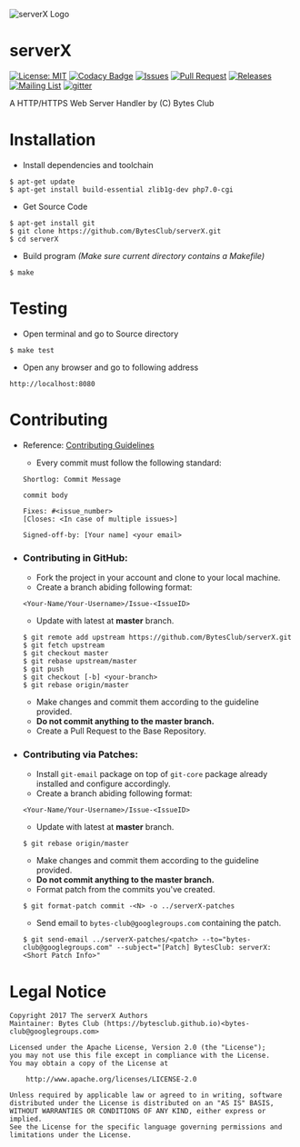 ![serverX Logo](http://codeprogyan.me/img/portfolio/serverx.jpg)

serverX
================

[![License: MIT](https://img.shields.io/badge/License-Apache-blue.svg)](https://raw.githubusercontent.com/BytesClub/serverX/master/LICENSE)
[![Codacy Badge](https://api.codacy.com/project/badge/Grade/73b7308c3101417d81e09a9dac1d4032)](https://www.codacy.com/app/BytesClub/serverX?utm_source=github.com&amp;utm_medium=referral&amp;utm_content=BytesClub/serverX&amp;utm_campaign=Badge_Grade)
[![Issues](https://img.shields.io/github/issues/BytesClub/serverX.svg)](https://github.com/BytesClub/serverX/issues)
[![Pull Request](https://img.shields.io/github/issues-pr/BytesClub/serverX.svg)](https://github.com/BytesClub/serverX/pulls)
[![Releases](https://img.shields.io/github/release/BytesClub/serverX.svg)](https://github.com/BytesClub/serverX/releases)
[![Mailing List](https://img.shields.io/badge/Mailing%20List-BytesClub-blue.svg)](mailto:bytes-club@googlegroups.com)
[![gitter](https://badges.gitter.im/gitterHQ/gitterHQ.github.io.svg)](https://gitter.im/Bytes_Club/General)


A HTTP/HTTPS Web Server Handler by (C) Bytes Club

Installation
================

* Install dependencies and toolchain
```
$ apt-get update
$ apt-get install build-essential zlib1g-dev php7.0-cgi
```

* Get Source Code
```
$ apt-get install git
$ git clone https://github.com/BytesClub/serverX.git
$ cd serverX
```

* Build program _(Make sure current directory contains a Makefile)_
```
$ make
```

Testing
================

* Open terminal and go to Source directory
```
$ make test
```

* Open any browser and go to following address
```
http://localhost:8080
```

Contributing
================

* Reference: [Contributing Guidelines](/CONTRIBUTING.md)
  * Every commit must follow the following standard:

  ```
  Shortlog: Commit Message

  commit body

  Fixes: #<issue_number>
  [Closes: <In case of multiple issues>]

  Signed-off-by: [Your name] <your email>
  ```

* ### Contributing in GitHub:
  * Fork the project in your account and clone to your local machine.
  * Create a branch abiding following format:
  ```
  <Your-Name/Your-Username>/Issue-<IssueID>
  ```
  * Update with latest at **master** branch.
  ```
  $ git remote add upstream https://github.com/BytesClub/serverX.git
  $ git fetch upstream
  $ git checkout master
  $ git rebase upstream/master
  $ git push
  $ git checkout [-b] <your-branch>
  $ git rebase origin/master
  ```
  * Make changes and commit them according to the guideline provided.
  * **Do not commit anything to the master branch.**
  * Create a Pull Request to the Base Repository.

* ### Contributing via Patches:
  * Install `git-email` package on top of `git-core` package already installed and configure accordingly.
  * Create a branch abiding following format:
  ```
  <Your-Name/Your-Username>/Issue-<IssueID>
  ```
  * Update with latest at **master** branch.
  ```
  $ git rebase origin/master
  ```
  * Make changes and commit them according to the guideline provided.
  * **Do not commit anything to the master branch.**
  * Format patch from the commits you've created.
  ```
  $ git format-patch commit -<N> -o ../serverX-patches
  ```
  * Send email to `bytes-club@googlegroups.com` containing the patch.
  ```
  $ git send-email ../serverX-patches/<patch> --to="bytes-club@googlegroups.com" --subject="[Patch] BytesClub: serverX: <Short Patch Info>"
  ```

Legal Notice
================

    Copyright 2017 The serverX Authors
    Maintainer: Bytes Club (https://bytesclub.github.io)<bytes-club@googlegroups.com>

    Licensed under the Apache License, Version 2.0 (the "License");
    you may not use this file except in compliance with the License.
    You may obtain a copy of the License at

        http://www.apache.org/licenses/LICENSE-2.0

    Unless required by applicable law or agreed to in writing, software
    distributed under the License is distributed on an "AS IS" BASIS,
    WITHOUT WARRANTIES OR CONDITIONS OF ANY KIND, either express or implied.
    See the License for the specific language governing permissions and
    limitations under the License.
